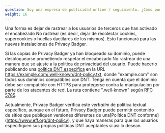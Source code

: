 ```yaml
---
question: Soy una empresa de publicidad online / seguimiento. ¿Cómo puedo evitar que Privacy Badger me bloquee?
weight: 16
---
```


Una forma es dejar de rastrear a los usuarios de terceros que han activado el encabezado No rastrear (es decir, dejar de recolectar cookies, supercookies o huellas dactilares de los mismos). Esto funcionará para las nuevas instalaciones de Privacy Badger.

Si las copias de Privacy Badger ya han bloqueado su dominio, puede desbloquearse prometiendo respetar el encabezado No rastrear de una manera que se ajuste a la política de privacidad del usuario. Puede hacerlo publicando una [política DNT específica](https://www.eff.org/dnt-policy) en la URL https://example.com/.well-known/dnt-policy.txt, donde "example.com" son todos sus dominios compatibles con DNT. Tenga en cuenta que el dominio debe ser compatible con HTTPS para protegerse contra la manipulación por parte de los atacantes de red. La ruta contiene ".well-known" según [RFC 5785](https://tools.ietf.org/html/rfc5785).

Actualmente, Privacy Badger verifica este _verbatim_  de política textual específico, aunque en el futuro, Privacy Badger puede permitir contenido de sitios que publiquen versiones diferentes de una[Política DNT conforme] (https://www.eff.org/dnt-policy), y que haya maneras para que los usuarios especifiquen sus propias políticas DNT aceptables si así lo desean.